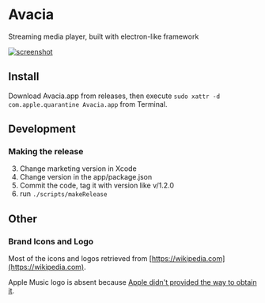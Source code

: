 # Avacia

Streaming media player, built with electron-like framework

[![screenshot](https://apla.github.io/avacia/images/screenshots/netflix-short@2x.jpg)](https://apla.github.io/avacia/)

## Install

Download Avacia.app from releases, then execute `sudo xattr -d com.apple.quarantine Avacia.app` from Terminal.

## Development

### Making the release

3. Change marketing version in Xcode
2. Change version in the app/package.json
1. Commit the code, tag it with version like v/1.2.0
0. run `./scripts/makeRelease`

## Other

### Brand Icons and Logo

Most of the icons and logos retrieved from [https://wikipedia.com](https://wikipedia.com).

Apple Music logo is absent because [Apple didn't provided the way to obtain it](https://affiliate.itunes.apple.com/resources/).


